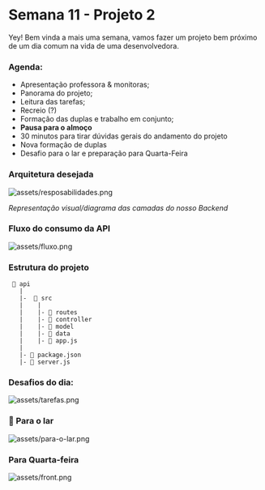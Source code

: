 # Semana 11 - Projeto 2

Yey! Bem vinda a mais uma semana, vamos fazer um projeto bem próximo de um dia comum na vida de uma desenvolvedora.

### Agenda:

- Apresentação professora & monitoras;
- Panorama do projeto;
- Leitura das tarefas;
- Recreio (?)
- Formação das duplas e trabalho em conjunto;
- **Pausa para o almoço**
- 30 minutos para tirar dúvidas gerais do andamento do projeto
- Nova formação de duplas
- Desafio para o lar e preparação para Quarta-Feira

### Arquitetura desejada

![assets/resposabilidades.png](assets/responsabilidades.png)

*Representação visual/diagrama das camadas do nosso Backend*

### Fluxo do consumo da API

![assets/fluxo.png](assets/fluxo.png)

### Estrutura do projeto


```
 📁 api
   |
   |-  📁 src
   |    |  
   |    |- 📁 routes
   |    |- 📁 controller
   |    |- 📁 model
   |    |- 📁 data
   |    |- 📄 app.js
   |
   |- 📄 package.json 
   |- 📄 server.js
```


### Desafios do dia:

![assets/tarefas.png](assets/tarefas.png)

### 🏡 Para o lar

![assets/para-o-lar.png](assets/para-o-lar.png)

### Para Quarta-feira

![assets/front.png](assets/front.png)
